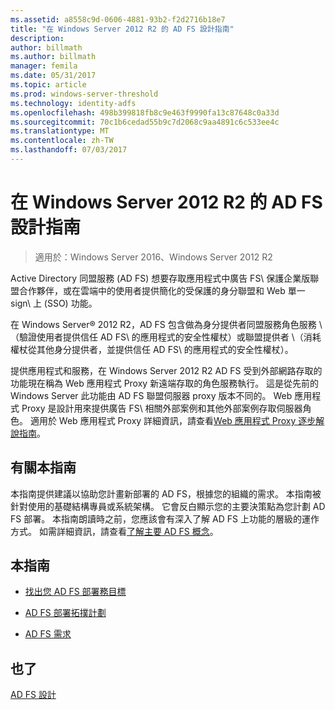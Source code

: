 ```yaml
---
ms.assetid: a8558c9d-0606-4881-93b2-f2d2716b18e7
title: "在 Windows Server 2012 R2 的 AD FS 設計指南"
description: 
author: billmath
ms.author: billmath
manager: femila
ms.date: 05/31/2017
ms.topic: article
ms.prod: windows-server-threshold
ms.technology: identity-adfs
ms.openlocfilehash: 498b399818fb8c9e463f9990fa13c87648c0a33d
ms.sourcegitcommit: 70c1b6cedad55b9c7d2068c9aa4891c6c533ee4c
ms.translationtype: MT
ms.contentlocale: zh-TW
ms.lasthandoff: 07/03/2017
---
```

# <a name="ad-fs-design-guide-in-windows-server-2012-r2"></a>在 Windows Server 2012 R2 的 AD FS 設計指南

>適用於：Windows Server 2016、Windows Server 2012 R2

Active Directory 同盟服務 \(AD FS\) 想要存取應用程式中廣告 FS\ 保護企業版聯盟合作夥伴，或在雲端中的使用者提供簡化的受保護的身分聯盟和 Web 單一 sign\ 上 \(SSO\) 功能。  
  
在 Windows Server® 2012 R2，AD FS 包含做為身分提供者同盟服務角色服務 \（驗證使用者提供信任 AD FS\ 的應用程式的安全性權杖）或聯盟提供者 \（消耗權杖從其他身分提供者，並提供信任 AD FS\ 的應用程式的安全性權杖）。  
  
提供應用程式和服務，在 Windows Server 2012 R2 AD FS 受到外部網路存取的功能現在稱為 Web 應用程式 Proxy 新遠端存取的角色服務執行。 這是從先前的 Windows Server 此功能由 AD FS 聯盟伺服器 proxy 版本不同的。 Web 應用程式 Proxy 是設計用來提供廣告 FS\ 相關外部案例和其他外部案例存取伺服器角色。 適用於 Web 應用程式 Proxy 詳細資訊，請查看[Web 應用程式 Proxy 逐步解說指南](https://technet.microsoft.com/library/dn280944.aspx)。  
  
## <a name="about-this-guide"></a>有關本指南  
本指南提供建議以協助您計畫新部署的 AD FS，根據您的組織的需求。 本指南被針對使用的基礎結構專員或系統架構。 它會反白顯示您的主要決策點為您計劃 AD FS 部署。 本指南朗讀時之前，您應該會有深入了解 AD FS 上功能的層級的運作方式。 如需詳細資訊，請查看[了解主要 AD FS 概念](../../ad-fs/technical-reference/Understanding-Key-AD-FS-Concepts.md)。  
  
## <a name="in-this-guide"></a>本指南  
  
-   [找出您 AD FS 部署務目標](Identify-Your-AD-FS-Deployment-Goals.md)  
  
-   [AD FS 部署拓撲計劃](Plan-Your-AD-FS-Deployment-Topology.md)  
  
-   [AD FS 需求](AD-FS-Requirements.md)  
  
  
## <a name="see-also"></a>也了  
[AD FS 設計](../../ad-fs/AD-FS-Design.md)  
  

